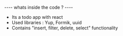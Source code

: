  ---- whats inside the code ? ----

  - Its a todo app with react
  - Used libraries : Yup, Formik, uuid
  - Contains "insert, filter, delete, select" functionality